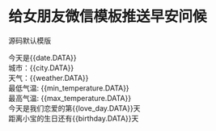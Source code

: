 # 给女朋友微信模板推送早安问候
源码默认模版

今天是{{date.DATA}}  
城市：{{city.DATA}}  
天气：{{weather.DATA}}  
最低气温: {{min_temperature.DATA}}  
最高气温: {{max_temperature.DATA}}  
今天是我们恋爱的第{{love_day.DATA}}天  
距离小宝的生日还有{{birthday.DATA}}天  
